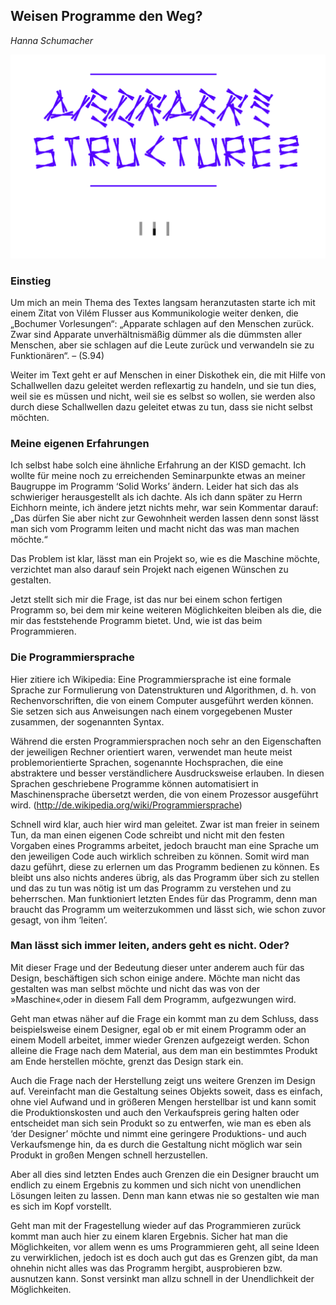 ## Weisen Programme den Weg?

_Hanna Schumacher_

![image](assets/FINAL_Disorder1_Screenshot.png)

### Einstieg
Um mich an mein Thema des Textes langsam heranzutasten starte ich mit einem Zitat von Vilém Flusser aus Kommunikologie weiter denken, die „Bochumer Vorlesungen“: „Apparate schlagen auf den  Menschen zurück. Zwar sind Apparate unverhältnismäßig dümmer als die dümmsten aller Menschen, aber sie schlagen auf die Leute zurück und verwandeln sie zu Funktionären“. – (S.94)

Weiter im Text geht er auf Menschen in einer Diskothek ein, die mit Hilfe von Schallwellen dazu geleitet werden reflexartig zu handeln, und sie tun dies, weil sie es müssen und nicht, weil sie es selbst so wollen, sie werden also durch diese Schallwellen dazu geleitet etwas zu tun, dass sie nicht selbst möchten.

### Meine eigenen Erfahrungen
Ich selbst habe solch eine ähnliche Erfahrung an der KISD gemacht. Ich wollte für meine noch zu erreichenden Seminarpunkte etwas an meiner Baugruppe  im Programm ‘Solid Works’ ändern. Leider hat sich das als schwieriger herausgestellt als ich dachte. Als ich dann später zu Herrn Eichhorn meinte, ich ändere jetzt nichts mehr, war sein Kommentar darauf: „Das dürfen Sie aber nicht zur Gewohnheit werden lassen denn sonst lässt man sich vom Programm leiten und macht nicht das was man machen möchte.“

Das Problem ist klar, lässt man ein Projekt so, wie es die Maschine möchte, verzichtet man also darauf sein Projekt nach eigenen Wünschen zu gestalten.

Jetzt stellt sich mir die Frage, ist das nur bei einem schon fertigen Programm so, bei dem mir keine weiteren Möglichkeiten bleiben als die, die mir das feststehende Programm bietet. Und, wie ist das beim Programmieren.

### Die Programmiersprache
Hier zitiere ich Wikipedia: Eine Programmiersprache ist eine formale Sprache zur Formulierung von Datenstrukturen und Algorithmen, d. h. von Rechenvorschriften, die von einem Computer ausgeführt werden können. Sie setzen sich aus Anweisungen nach einem vorgegebenen Muster zusammen, der sogenannten Syntax.

Während die ersten Programmiersprachen noch sehr an den Eigenschaften der jeweiligen Rechner orientiert waren, verwendet man heute meist problemorientierte Sprachen, sogenannte Hochsprachen, die eine abstraktere und besser verständlichere Ausdrucksweise erlauben. In diesen Sprachen geschriebene Programme können automatisiert in Maschinensprache übersetzt werden, die von einem Prozessor ausgeführt wird. (http://de.wikipedia.org/wiki/Programmiersprache)

Schnell wird klar, auch hier wird man geleitet. Zwar ist man freier in seinem Tun, da man einen eigenen Code schreibt und nicht mit den festen Vorgaben eines Programms arbeitet, jedoch braucht man eine Sprache um den jeweiligen Code auch wirklich schreiben zu können.
Somit wird man dazu geführt, diese zu erlernen um das Programm bedienen zu können. Es bleibt uns also nichts anderes übrig, als das Programm über sich zu stellen und das zu tun was nötig ist um das Programm zu verstehen und zu beherrschen. Man funktioniert letzten Endes für das Programm, denn man braucht das Programm um weiterzukommen und lässt sich, wie schon zuvor gesagt, von ihm ‘leiten’.

### Man lässt sich immer leiten, anders geht es nicht. Oder?
Mit dieser Frage und der Bedeutung dieser unter anderem auch für das Design, beschäftigen sich schon einige andere. Möchte man nicht das gestalten was man selbst möchte und nicht das was von der »Maschine«,oder in diesem Fall dem Programm, aufgezwungen wird.

Geht man etwas näher auf die Frage ein kommt man zu dem Schluss, dass beispielsweise einem Designer, egal ob er mit einem Programm oder an einem Modell arbeitet, immer wieder Grenzen aufgezeigt werden. Schon alleine die Frage nach dem Material, aus dem man ein bestimmtes Produkt am Ende herstellen möchte, grenzt das Design stark ein.

Auch die Frage nach der Herstellung zeigt uns weitere Grenzen im Design auf. Vereinfacht man die Gestaltung seines Objekts soweit, dass es einfach, ohne viel Aufwand und in größeren Mengen herstellbar ist und kann somit die Produktionskosten und auch den Verkaufspreis gering halten oder entscheidet man sich sein Produkt so zu entwerfen, wie man es eben als ‘der Designer’ möchte und nimmt eine geringere Produktions- und auch Verkaufsmenge hin, da es durch die Gestaltung nicht möglich war sein Produkt in großen Mengen schnell herzustellen.

Aber all dies sind  letzten Endes auch Grenzen die ein Designer braucht um endlich zu einem Ergebnis zu kommen und sich nicht von unendlichen Lösungen leiten zu lassen. Denn man kann etwas nie so gestalten wie man es sich im Kopf vorstellt.

Geht man mit  der Fragestellung wieder auf das Programmieren zurück kommt man auch hier zu einem klaren Ergebnis.  Sicher hat man die Möglichkeiten, vor allem wenn es ums Programmieren geht, all seine Ideen zu verwirklichen, jedoch ist es doch auch gut das es Grenzen gibt, da man ohnehin nicht alles was das Programm hergibt, ausprobieren bzw. ausnutzen kann. Sonst versinkt man allzu schnell in der Unendlichkeit der Möglichkeiten.